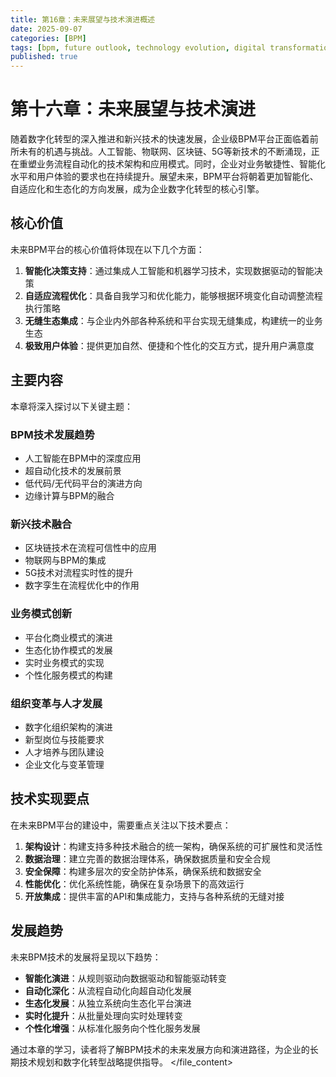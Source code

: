 ```yaml
---
title: 第16章：未来展望与技术演进概述
date: 2025-09-07
categories: [BPM]
tags: [bpm, future outlook, technology evolution, digital transformation, innovation]
published: true
---
```


# 第十六章：未来展望与技术演进

随着数字化转型的深入推进和新兴技术的快速发展，企业级BPM平台正面临着前所未有的机遇与挑战。人工智能、物联网、区块链、5G等新技术的不断涌现，正在重塑业务流程自动化的技术架构和应用模式。同时，企业对业务敏捷性、智能化水平和用户体验的要求也在持续提升。展望未来，BPM平台将朝着更加智能化、自适应化和生态化的方向发展，成为企业数字化转型的核心引擎。

## 核心价值

未来BPM平台的核心价值将体现在以下几个方面：

1. **智能化决策支持**：通过集成人工智能和机器学习技术，实现数据驱动的智能决策
2. **自适应流程优化**：具备自我学习和优化能力，能够根据环境变化自动调整流程执行策略
3. **无缝生态集成**：与企业内外部各种系统和平台实现无缝集成，构建统一的业务生态
4. **极致用户体验**：提供更加自然、便捷和个性化的交互方式，提升用户满意度

## 主要内容

本章将深入探讨以下关键主题：

### BPM技术发展趋势
- 人工智能在BPM中的深度应用
- 超自动化技术的发展前景
- 低代码/无代码平台的演进方向
- 边缘计算与BPM的融合

### 新兴技术融合
- 区块链技术在流程可信性中的应用
- 物联网与BPM的集成
- 5G技术对流程实时性的提升
- 数字孪生在流程优化中的作用

### 业务模式创新
- 平台化商业模式的演进
- 生态化协作模式的发展
- 实时业务模式的实现
- 个性化服务模式的构建

### 组织变革与人才发展
- 数字化组织架构的演进
- 新型岗位与技能要求
- 人才培养与团队建设
- 企业文化与变革管理

## 技术实现要点

在未来BPM平台的建设中，需要重点关注以下技术要点：

1. **架构设计**：构建支持多种技术融合的统一架构，确保系统的可扩展性和灵活性
2. **数据治理**：建立完善的数据治理体系，确保数据质量和安全合规
3. **安全保障**：构建多层次的安全防护体系，确保系统和数据安全
4. **性能优化**：优化系统性能，确保在复杂场景下的高效运行
5. **开放集成**：提供丰富的API和集成能力，支持与各种系统的无缝对接

## 发展趋势

未来BPM技术的发展将呈现以下趋势：

- **智能化演进**：从规则驱动向数据驱动和智能驱动转变
- **自动化深化**：从流程自动化向超自动化发展
- **生态化发展**：从独立系统向生态化平台演进
- **实时化提升**：从批量处理向实时处理转变
- **个性化增强**：从标准化服务向个性化服务发展

通过本章的学习，读者将了解BPM技术的未来发展方向和演进路径，为企业的长期技术规划和数字化转型战略提供指导。
</file_content>